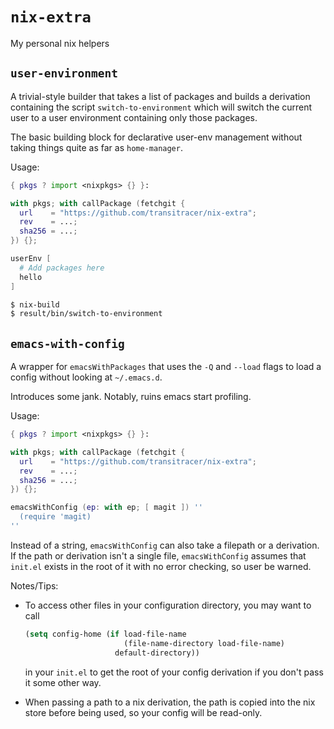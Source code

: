 # `nix-extra`

My personal nix helpers

## `user-environment`

A trivial-style builder that takes a list of packages and builds a
derivation containing the script `switch-to-environment` which will
switch the current user to a user environment containing only those
packages.

The basic building block for declarative user-env management without
taking things quite as far as `home-manager`.

Usage:

```nix
{ pkgs ? import <nixpkgs> {} }:

with pkgs; with callPackage (fetchgit {
  url    = "https://github.com/transitracer/nix-extra";
  rev    = ...;
  sha256 = ...;
}) {};

userEnv [
  # Add packages here
  hello
]
```

```sh
$ nix-build
$ result/bin/switch-to-environment
```

## `emacs-with-config`

A wrapper for `emacsWithPackages` that uses the `-Q` and `--load`
flags to load a config without looking at `~/.emacs.d`.

Introduces some jank. Notably, ruins emacs start profiling.

Usage:

```nix
{ pkgs ? import <nixpkgs> {} }:

with pkgs; with callPackage (fetchgit {
  url    = "https://github.com/transitracer/nix-extra";
  rev    = ...;
  sha256 = ...;
}) {};

emacsWithConfig (ep: with ep; [ magit ]) ''
  (require 'magit)
''
```

Instead of a string, `emacsWithConfig` can also take a filepath or a
derivation. If the path or derivation isn't a single file,
`emacsWithConfig` assumes that `init.el` exists in the root of it with
no error checking, so user be warned.

Notes/Tips:

  - To access other files in your configuration directory, you may
    want to call

    ```lisp
    (setq config-home (if load-file-name
                          (file-name-directory load-file-name)
                        default-directory))
    ```

    in your `init.el` to get the root of your config derivation if you
    don't pass it some other way.

  - When passing a path to a nix derivation, the path is copied into
    the nix store before being used, so your config will be read-only.